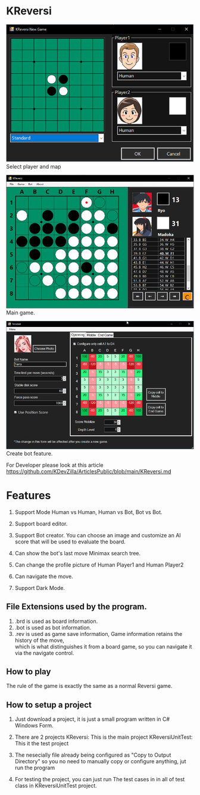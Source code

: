 # KReversi


![Game](https://github.com/KDevZilla/ImageUpload/blob/main/KReversi/001.png)  
Select player and map  

![Game](https://github.com/KDevZilla/ImageUpload/blob/main/KReversi/000_Main_KReversi.png)  
Main game.  


![Game](https://github.com/KDevZilla/ImageUpload/blob/main/KReversi/Create_Bot.png)  
Create bot feature.  

For Developer please look at this article  
https://github.com/KDevZilla/ArticlesPublic/blob/main/KReversi.md


# Features 
1. Support Mode Human vs Human, Human vs Bot, Bot vs Bot.
2. Support board editor. 
3. Support Bot creator. You can choose an image and customize an AI score
		that will be used to evaluate the board.
		
4. Can show the bot's last move Minimax search tree.
5. Can change the profile picture of Human Player1 and Human Player2
6. Can navigate the move.
7. Support Dark Mode.

## File Extensions used by the program.
1. .brd is used as board information.
2. .bot is used as bot information. 
3. .rev is used as game save information, Game information retains the history of the move,   
which is what distinguishes it from a board game, so you can navigate it via the navigate control.

## How to play ##
The rule of the game is exactly the same as a normal Reversi game.

## How to setup a project
1. Just download a project, it is just a small program written in C# Windows Form.
2. There are 2 projects
      KReversi: This is the main project
      KReversiUnitTest: This it the test project

3. The nesecially file already being configured as "Copy to Output Directory" so you no need to manually 
copy or configure anything, jut run the program
4. For testing the project, you can just run The test cases in in all of test class in KReversiUnitTest project.

